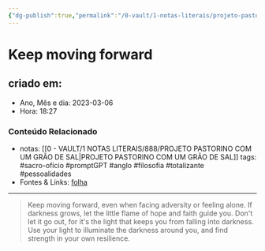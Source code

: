 ```yaml
---
{"dg-publish":true,"permalink":"/0-vault/1-notas-literais/projeto-pastorino/keep-moving-forward/","title":"Keep moving forward","tags":["sacro-ofício","promptGPT","anglo","filosofia","totalizante","pessoalidades"],"dgHomeLink":true,"dgShowLocalGraph":true,"dgShowFileTree":true,"dgEnableSearch":true}
---
```


# Keep moving forward

## criado em: 
-  Ano, Mês e dia: 2023-03-06
- Hora: 18:27

### Conteúdo Relacionado
- notas: [[0 - VAULT/1 NOTAS LITERAIS/888/PROJETO PASTORINO COM UM GRÃO DE SAL\|PROJETO PASTORINO COM UM GRÃO DE SAL]]
tags: #sacro-ofício #promptGPT #anglo #filosofia #totalizante #pessoalidades 
- Fontes & Links: [folha](https://www1.folha.uol.com.br/folha/livrariadafolha/825139-ha-cem-anos-nascia-carlos-torres-pastorino-autor-de-minutos-de-sabedoria.shtml)
---
>Keep moving forward, even when facing adversity or feeling alone. If darkness grows, let the little flame of hope and faith guide you. Don't let it go out, for it's the light that keeps you from falling into darkness. Use your light to illuminate the darkness around you, and find strength in your own resilience.